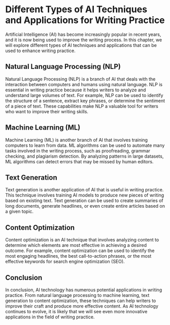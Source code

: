 Different Types of AI Techniques and Applications for Writing Practice
===================================================================================================================================

Artificial Intelligence (AI) has become increasingly popular in recent years, and it is now being used to improve the writing process. In this chapter, we will explore different types of AI techniques and applications that can be used to enhance writing practice.

Natural Language Processing (NLP)
---------------------------------

Natural Language Processing (NLP) is a branch of AI that deals with the interaction between computers and humans using natural language. NLP is essential in writing practice because it helps writers to analyze and understand large volumes of text. For example, NLP can be used to identify the structure of a sentence, extract key phrases, or determine the sentiment of a piece of text. These capabilities make NLP a valuable tool for writers who want to improve their writing skills.

Machine Learning (ML)
---------------------

Machine Learning (ML) is another branch of AI that involves training computers to learn from data. ML algorithms can be used to automate many tasks involved in the writing process, such as proofreading, grammar checking, and plagiarism detection. By analyzing patterns in large datasets, ML algorithms can detect errors that may be missed by human editors.

Text Generation
---------------

Text generation is another application of AI that is useful in writing practice. This technique involves training AI models to produce new pieces of writing based on existing text. Text generation can be used to create summaries of long documents, generate headlines, or even create entire articles based on a given topic.

Content Optimization
--------------------

Content optimization is an AI technique that involves analyzing content to determine which elements are most effective in achieving a desired outcome. For example, content optimization can be used to identify the most engaging headlines, the best call-to-action phrases, or the most effective keywords for search engine optimization (SEO).

Conclusion
----------

In conclusion, AI technology has numerous potential applications in writing practice. From natural language processing to machine learning, text generation to content optimization, these techniques can help writers to improve their craft and produce more effective content. As AI technology continues to evolve, it is likely that we will see even more innovative applications in the field of writing practice.
